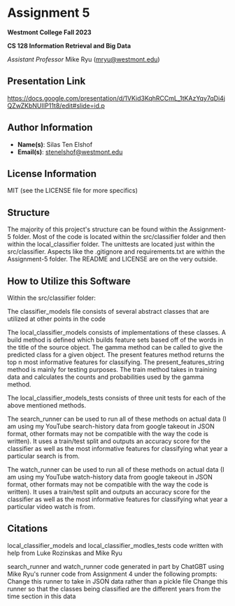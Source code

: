 # Assignment 5
**Westmont College Fall 2023**

**CS 128 Information Retrieval and Big Data**

*Assistant Professor* Mike Ryu (mryu@westmont.edu) 

## Presentation Link
https://docs.google.com/presentation/d/1VKid3KqhRCCmL_1tKAzYqy7qDi4jQZwZKbNUIIP11t8/edit#slide=id.p

## Author Information
* **Name(s)**: Silas Ten Elshof
* **Email(s)**: stenelshof@westmont.edu

## License Information
MIT (see the LICENSE file for more specifics)

## Structure
The majority of this project's structure can be found within the Assignment-5 folder. Most of the code is located within the src/classifier folder and then within the local_classifier folder. The unittests are located just within the src/classifier. Aspects like the .gitignore and requirements.txt are within the Assignment-5 folder. The README and LICENSE are on the very outside.

## How to Utilize this Software
Within the src/classifier folder:

The classifier_models file consists of several abstract classes that are utilized at other points in the code

The local_classifier_models consists of implementations of these classes. A build method is defined which builds feature sets based off of the words in the title of the source object. The gamma method can be called to give the predicted class for a given object. The present features method returns the top n most informative features for classifying. The present_features_string method is mainly for testing purposes. The train method takes in training data and calculates the counts and probabilities used by the gamma method.

The local_classifier_models_tests consists of three unit tests for each of the above mentioned methods.

The search_runner can be used to run all of these methods on actual data (I am using my YouTube search-history data from google takeout in JSON format, other formats may not be compatible with the way the code is written). It uses a train/test split and outputs an accuracy score for the classifier as well as the most informative features for classifying what year a particular search is from.

The watch_runner can be used to run all of these methods on actual data (I am using my YouTube watch-history data from google takeout in JSON format, other formats may not be compatible with the way the code is written). It uses a train/test split and outputs an accuracy score for the classifier as well as the most informative features for classifying what year a particular video watch is from.

## Citations
local_classifier_models and local_classifier_modles_tests code written with help from Luke Rozinskas and Mike Ryu

search_runner and watch_runner code generated in part by ChatGBT using Mike Ryu's runner code from Assignment 4 under the following prompts:
Change this runner to take in JSON data rather than a pickle file
Change this runner so that the classes being classified are the different years from the time section in this data

